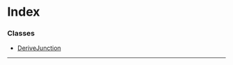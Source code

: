 

# Index

### Classes

* [DeriveJunction](../classes/_key_derivejunction_.derivejunction.md)

---

